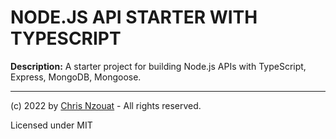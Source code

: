 # NODE.JS API STARTER WITH TYPESCRIPT

<b>Description:</b> A starter project for building Node.js APIs with TypeScript, Express, MongoDB, Mongoose.



<hr>

(c) 2022 by [Chris Nzouat](https://nzouat.com) - All rights reserved. 

Licensed under MIT

